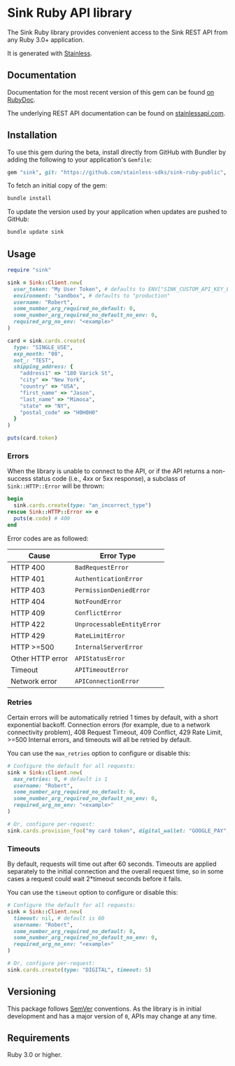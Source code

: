 # Sink Ruby API library

The Sink Ruby library provides convenient access to the Sink REST API from any Ruby 3.0+
application.

It is generated with [Stainless](https://www.stainlessapi.com/).

## Documentation

Documentation for the most recent version of this gem can be found [on RubyDoc](https://rubydoc.info/github/stainless-sdks/sink-ruby-public).

The underlying REST API documentation can be found on [stainlessapi.com](https://stainlessapi.com).

## Installation

To use this gem during the beta, install directly from GitHub with Bundler by
adding the following to your application's `Gemfile`:

```ruby
gem "sink", git: "https://github.com/stainless-sdks/sink-ruby-public", branch: "main"
```

To fetch an initial copy of the gem:

```sh
bundle install
```

To update the version used by your application when updates are pushed to
GitHub:

```sh
bundle update sink
```

## Usage

```ruby
require "sink"

sink = Sink::Client.new(
  user_token: "My User Token", # defaults to ENV["SINK_CUSTOM_API_KEY_ENV"]
  environment: "sandbox", # defaults to "production"
  username: "Robert",
  some_number_arg_required_no_default: 0,
  some_number_arg_required_no_default_no_env: 0,
  required_arg_no_env: "<example>"
)

card = sink.cards.create(
  type: "SINGLE_USE",
  exp_month: "08",
  not_: "TEST",
  shipping_address: {
    "address1" => "180 Varick St",
    "city" => "New York",
    "country" => "USA",
    "first_name" => "Jason",
    "last_name" => "Mimosa",
    "state" => "NY",
    "postal_code" => "H0H0H0"
  }
)

puts(card.token)
```

### Errors

When the library is unable to connect to the API, or if the API returns a
non-success status code (i.e., 4xx or 5xx response), a subclass of
`Sink::HTTP::Error` will be thrown:

```ruby
begin
  sink.cards.create(type: "an_incorrect_type")
rescue Sink::HTTP::Error => e
  puts(e.code) # 400
end
```

Error codes are as followed:

| Cause            | Error Type                 |
| ---------------- | -------------------------- |
| HTTP 400         | `BadRequestError`          |
| HTTP 401         | `AuthenticationError`      |
| HTTP 403         | `PermissionDeniedError`    |
| HTTP 404         | `NotFoundError`            |
| HTTP 409         | `ConflictError`            |
| HTTP 422         | `UnprocessableEntityError` |
| HTTP 429         | `RateLimitError`           |
| HTTP >=500       | `InternalServerError`      |
| Other HTTP error | `APIStatusError`           |
| Timeout          | `APITimeoutError`          |
| Network error    | `APIConnectionError`       |

### Retries

Certain errors will be automatically retried 1 times by default, with a short
exponential backoff. Connection errors (for example, due to a network
connectivity problem), 408 Request Timeout, 409 Conflict, 429 Rate Limit, >=500 Internal errors,
and timeouts will all be retried by default.

You can use the `max_retries` option to configure or disable this:

```ruby
# Configure the default for all requests:
sink = Sink::Client.new(
  max_retries: 0, # default is 1
  username: "Robert",
  some_number_arg_required_no_default: 0,
  some_number_arg_required_no_default_no_env: 0,
  required_arg_no_env: "<example>"
)

# Or, configure per-request:
sink.cards.provision_foo("my card token", digital_wallet: "GOOGLE_PAY", max_retries: 5)
```

### Timeouts

By default, requests will time out after 60 seconds.
Timeouts are applied separately to the initial connection and the overall request time,
so in some cases a request could wait 2\*timeout seconds before it fails.

You can use the `timeout` option to configure or disable this:

```ruby
# Configure the default for all requests:
sink = Sink::Client.new(
  timeout: nil, # default is 60
  username: "Robert",
  some_number_arg_required_no_default: 0,
  some_number_arg_required_no_default_no_env: 0,
  required_arg_no_env: "<example>"
)

# Or, configure per-request:
sink.cards.create(type: "DIGITAL", timeout: 5)
```

## Versioning

This package follows [SemVer](https://semver.org/spec/v2.0.0.html) conventions. As the
library is in initial development and has a major version of `0`, APIs may change
at any time.

## Requirements

Ruby 3.0 or higher.
